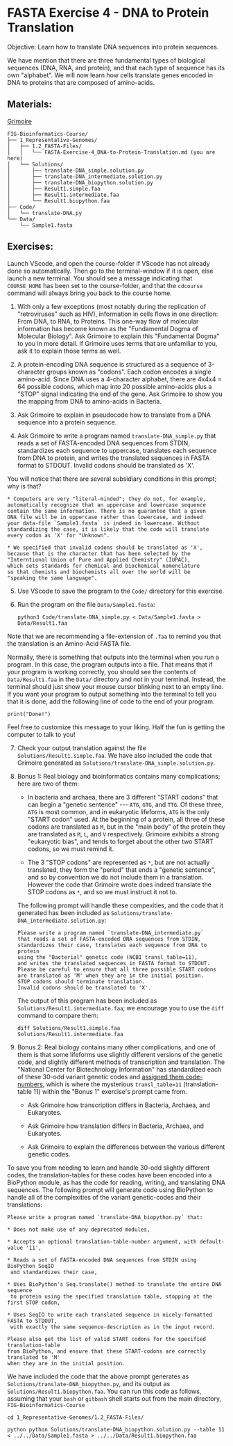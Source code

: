 # FASTA Exercise 4 - DNA to Protein Translation

Objective: Learn how to translate DNA sequences into protein sequences.

We have mention that there are three fundamental types of biological sequences (DNA, RNA, and protein), and that each type of sequence has its own "alphabet". We will now learn how cells translate genes encoded in DNA to proteins that are composed of amino-acids.


## Materials: 

[Grimoire](https://chat.openai.com/g/g-n7Rs0IK86-grimoire)

```
FIG-Bioinformatics-Course/
├── 1_Representative-Genomes/
│   ├── 1.2_FASTA-Files/
│   │   └── FASTA-Exercise-4_DNA-to-Protein-Translation.md (you are here)
│   └── Solutions/
│       ├── translate-DNA_simple.solution.py
│       ├── translate-DNA_intermediate.solution.py       
│       ├── translate-DNA_biopython.solution.py
│       ├── Result1.simple.faa
│       ├── Result1.intermediate.faa
│       └── Result1.biopython.faa
├── Code/
│   └── translate-DNA.py
└── Data/
    └── Sample1.fasta
```

## Exercises:

Launch VScode, and open the course-folder
if VScode has not already done so automatically.
Then go to the terminal-window if it is open,
else launch a new terminal.
You should see a message indicating that `COURSE_HOME`
has been set to the course-folder, and that the
`cdcourse` command will always bring you back
to the course home.


1. With only a few exceptions (most notably during the replication of "retroviruses" such as HIV), information in cells flows in one direction: From DNA, to RNA, to Proteins. This one-way flow of molecular information has become known as the "Fundamental Dogma of Molecular Biology". Ask Grimoire to explain this "Fundamental Dogma" to you in more detail. If Grimoire uses terms that are unfamiliar to you, ask it to explain those terms as well.

2. A protein-encoding DNA sequence is structured as a sequence of 3-character groups known as "codons". Each codon encodes a single amino-acid. Since DNA uses a 4-character alphabet, there are 4x4x4 = 64 possible codons, which map into 20 possible amino-acids plus a "STOP" signal indicating the end of the gene. Ask Grimoire to show you the mapping from DNA to amino-acids in Bacteria.

3. Ask Grimoire to explain in pseudocode how to translate from a DNA sequence into a protein sequence.

4. Ask Grimoire to write a program named `translate-DNA_simple.py` that reads a set of FASTA-encoded DNA sequences from STDIN, standardizes each sequence to uppercase, translates each sequence from DNA to protein, and writes the translated sequences in FASTA format to STDOUT.
Invalid codons should be translated as 'X'.

You will notice that there are several subsidiary conditions
in this prompt; why is that?

    * Computers are very "literal-minded"; they do not, for example,
    automatically recognize that an uppercase and lowercase sequence
    contain the same information. There is no guarantee that a given
    DNA file will be in uppercase rather than lowercase, and indeed
    your data-file `Sample1.fasta` is indeed in lowercase. Without
    standardizing the case, it is likely that the code will translate
    every codon as 'X' for "Unknown".

    * We specified that invalid codons should be translated as 'X',
    because that is the character that has been selected by the
    "Interntional Union of Pure and Applied Chemistry" (IUPAC),
    which sets standards for chemical and biochemical nomenclature
    so that chemists and biochemists all over the world will be
    "speaking the same language".

5. Use VScode to save the program to the `Code/` directory for this exercise.

6. Run the program on the file `Data/Sample1.fasta`:
    ```
    python3 Code/translate-DNA_simple.py < Data/Sample1.fasta > Data/Result1.faa
    ```
Note that we are recommending a file-extension of `.faa` to remind you that the translation is an Amino-Acid FASTA file.

Normally, there is something that outputs into the terminal when you run a program. In this case, the program outputs into a file. That means that if your program is working correctly, you should see the contents of `Data/Result1.faa` in the `Data/` directory and not in your terminal. Instead, the terminal should just show your mouse cursor blinking next to an empty line. If you want your program to output something into the terminal to tell you that it is done, add the following line of code to the end of your program.
```
print("Done!")
```
Feel free to customize this message to your liking. Half the fun is getting the computer to talk to you!


7. Check your output translation against the file `Solutions/Result1.simple.faa`.
We have also included the code that Grimoire generated as `Solutions/translate-DNA_simple.solution.py`.

8. Bonus 1: Real biology and bioinformatics contains many complications; here are two of them:

    * In bacteria and archaea, there are 3 different "START codons"
    that can begin a "genetic sentence" --- `ATG`, `GTG`, and `TTG`.
    Of these three, `ATG` is most common, and in eukaryotic lifeforms,
    `ATG` is the only "START codon" used.
    At the beginning of a protein, all three of these codons are
    translated as `M`, but in the "main body" of the protein
    they are translated as `M`, `L`, and `V` respectively.
    Grimoire exhibits a strong "eukaryotic bias", and tends to forget
    about the other two START codons, so we must remind it.

    * The 3 "STOP codons" are represented as `*`, but are not actually
    translated, they form the "period" that ends a "genetic sentence",
    and so by convention we do not include them in a translation.
    However the code that Grimoire wrote does indeed translate the
    STOP codons as `*`, and so we must instruct it not to.

    The following prompt will handle these compexities,
    and the code that it generated has been included as
    `Solutions/translate-DNA_intermediate.solution.py`:
    ```
    Please write a program named `translate-DNA_intermediate.py`
    that reads a set of FASTA-encoded DNA sequences from STDIN,
    standardizes their case, translates each sequence from DNA to protein
    using the "Bacterial" genetic code (NCBI transl_table=11),
    and writes the translated sequences in FASTA format to STDOUT.
    Please be careful to ensure that all three possible START codons
    are translated as 'M' when they are in the initial position.
    STOP codons should terminate translation.
    Invalid codons should be translated to 'X'.
    ```

    The output of this program has been included as
    `Solutions/Result1.intermediate.faa`;
    we encourage you to use the `diff` command to compare them:
    ```
    diff Solutions/Result1.simple.faa Solutions/Result1.intermediate.faa
    ```

9. Bonus 2: Real biology contains many other complications, and one of them is that some lifeforms use slightly different versions of the genetic code, and slightly different methods of transcription and translation. The "National Center for Biotechnology Information"
has standardized each of these 30-odd variant genetic codes and [assigned them
code-numbers,](https://en.wikipedia.org/wiki/List_of_genetic_codes) which is where the mysterious `transl_table=11` (translation-table 11) within the "Bonus 1" exercise's prompt came from.

    * Ask Grimoire how transcription differs in Bacteria, Archaea, and Eukaryotes.

    * Ask Grimoire how translation differs in Bacteria, Archaea, and Eukaryotes.

    * Ask Grimoire to explain the differences between the various different genetic codes.

To save you from needing to learn and handle 30-odd slightly different
codes, the translation-tables for these codes have been encoded into a BioPython module, as has the code
for reading, writing, and translating DNA sequences.
The following prompt will generate code using BioPython to handle all of the complexities of the variant genetic-codes and their translations:

```
Please write a program named `translate-DNA_biopython.py` that:

* Does not make use of any deprecated modules,

* Accepts an optional translation-table-number argument, with default-value '11',

* Reads a set of FASTA-encoded DNA sequences from STDIN using BioPython SeqIO
 and standardizes their case,

* Uses BioPython's Seq.translate() method to translate the entire DNA sequence
 to protein using the specified translation table, stopping at the first STOP codon,

* Uses SeqIO to write each translated sequence in nicely-formatted FASTA to STDOUT,
 with exactly the same sequence-description as in the input record.

Please also get the list of valid START codons for the specified translation-table
from BioPython, and ensure that these START-codons are correctly translated to 'M'
when they are in the initial position.
```

We have included the code that the above prompt generates as `Solutions/translate-DNA_biopython.py`,
and its output as `Solutions/Result1.biopython.faa`.
You can run this code as follows,
assuming that your `bash` or `gitbash` shell starts out from the main directory, `FIG-Bioinformatics-Course`
```
cd 1_Representative-Genomes/1.2_FASTA-Files/

python python Solutions/translate-DNA_biopython.solution.py --table 11 < ../../Data/Sample1.fasta > ../../Data/Result1.biopython.faa
```

